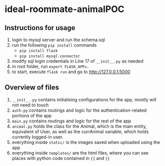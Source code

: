 # ideal-roommate-animalPOC

## Instructions for usage

1. login to mysql server and run the schema.sql
1. run the following `pip install` commands
    * `pip install flask`
    * `pip install mysql.connector`
1. modify sql login credentials in Line 17 of `__init__.py` as needed
1. in root folder, run `export FLASK_APP=.`
1. to start, execute `flask run` and go to http://127.0.0.1:5000

## Overview of files

1. `__init__.py` contains initialising configurations for the app, mostly will not need to touch
1. `auth.py` contains routings and logic for the authentication-related portions of the app
1. `main.py` contains routings and logic for the rest of the app
1. `animal.py` holds the class for the Animal, which is the main entity, equivalent of User, as well as the currAnimal variable, which holds currently logged-in user.
1. everything inside `static/` is the images saved when uploaded using the app
1. everything inside `templates/` are the html files, where you can see places with python code contained in `{{` and `}}`
